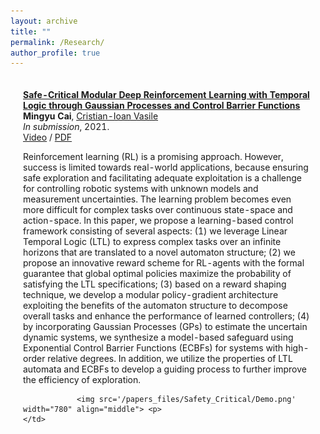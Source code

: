 ```yaml
---
layout: archive
title: ""
permalink: /Research/
author_profile: true
---
```


<table style="width:100%;border:0px;border-spacing:0px;border-collapse:separate;margin-right:auto;margin-left:auto;"><tbody>
     <tr>
         <td style="padding:20px;width:50%;vertical-align:middle">
           <a href="https://arxiv.org/abs/2109.02791">
               <papertitle><strong>Safe-Critical Modular Deep Reinforcement Learning with Temporal Logic through Gaussian Processes and Control Barrier Functions</strong></papertitle>
           </a>
           <br>
           <strong>Mingyu Cai</strong>,
           <a href="https://cristianvasile.com/">Cristian-Ioan Vasile</a>
           <br>
           <em>In submission</em>, 2021.
           <br>
           <a href="https://www.youtube.com/watch?v=fkCyAgx_FWM/">Video</a> /
           <a href="https://arxiv.org/abs/2109.02791">PDF</a>
           <p></p>
           <p>Reinforcement learning (RL) is a promising approach. However, success is limited towards real-world applications, because ensuring safe exploration and facilitating adequate exploitation is a challenge for controlling robotic systems with unknown models and measurement uncertainties. The learning problem becomes even more difficult for complex tasks over continuous state-space and action-space. In this paper, we propose a learning-based control framework consisting of several aspects: (1) we leverage Linear Temporal Logic (LTL) to express complex tasks over an infinite horizons that are translated to a novel automaton structure; (2) we propose an innovative reward scheme for RL-agents with the formal guarantee that global optimal policies maximize the probability of satisfying the LTL specifications; (3) based on a reward shaping technique, we develop a modular policy-gradient architecture exploiting the benefits of the automaton structure to decompose overall tasks and enhance the performance of learned controllers; (4) by incorporating Gaussian Processes (GPs) to estimate the uncertain dynamic systems, we synthesize a model-based safeguard using Exponential Control Barrier Functions (ECBFs) for systems with high-order relative degrees. In addition, we utilize the properties of LTL automata and ECBFs to develop a guiding process to further improve the efficiency of exploration. </p>
        
                <img src='/papers_files/Safety_Critical/Demo.png' width="780" align="middle"> <p>
    </td>
</tr>
